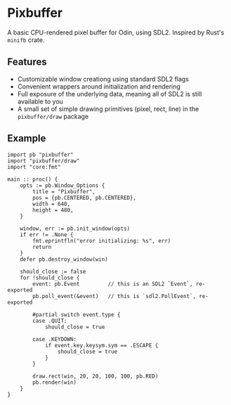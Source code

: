 # Pixbuffer

A basic CPU-rendered pixel buffer for Odin, using SDL2. Inspired by Rust's `minifb` crate.

## Features

- Customizable window creationg using standard SDL2 flags
- Convenient wrappers around initialization and rendering
- Full exposure of the underlying data, meaning all of SDL2 is still available to you
- A small set of simple drawing primitives (pixel, rect, line) in the `pixbuffer/draw` package

## Example

```odin
import pb "pixbuffer"
import "pixbuffer/draw"
import "core:fmt"

main :: proc() {
    opts := pb.Window_Options {
        title = "Pixbuffer",
        pos = {pb.CENTERED, pb.CENTERED},
        width = 640,
        height = 480,
    }

    window, err := pb.init_window(opts)
    if err != .None {
        fmt.eprintfln("error initializing: %s", err)
        return
    }
    defer pb.destroy_window(win)

    should_close := false
    for !should_close {
        event: pb.Event         // this is an SDL2 `Event`, re-exported
        pb.poll_event(&event)   // this is `sdl2.PollEvent`, re-exported

        #partial switch event.type {
        case .QUIT:
            should_close = true

        case .KEYDOWN:
            if event.key.keysym.sym == .ESCAPE {
                should_close = true
            }
        }

        draw.rect(win, 20, 20, 100, 100, pb.RED)
        pb.render(win)
    }
}
```
